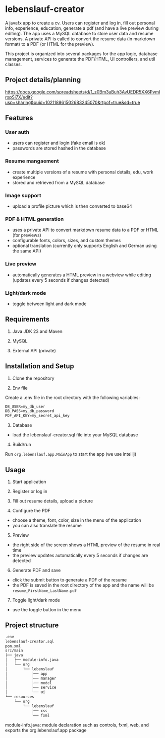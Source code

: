 # lebenslauf-creator

A javafx app to create a cv. Users can register and log in, fill out personal info, experience, education, generate a pdf (and have a live preview during editing). The app uses a MySQL database to store user data and resume versions. A private API is called to convert the resume data (in markdown format) to a PDF (or HTML for the preview).

This project is organized into several packages for the app logic, database management, services to generate the PDF/HTML, UI controllers, and util classes.

## Project details/planning

https://docs.google.com/spreadsheets/d/1_z0Bm3uBuh3AvUEDR5XX6PvmlrxpSi7X/edit?usp=sharing&ouid=102118861502683245070&rtpof=true&sd=true

## Features

### User auth

- users can register and login (fake email is ok)
- passwords are stored hashed in the database

### Resume mangaement

- create multiple versions of a resume with personal details, edu, work experience
- stored and retrieved from a MySQL database

### Image support

- upload a profile picture which is then converted to base64

### PDF & HTML generation

- uses a private API to convert markdown resume data to a PDF or HTML (for previews)
- configurable fonts, colors, sizes, and custom themes
- optional translation (currently only supports English and German using the same API)

### Live preview

- automatically generates a HTML preview in a webview while editing (updates every 5 seconds if changes detected)

### Light/dark mode

- toggle between light and dark mode

## Requirements

1) Java JDK 23 and Maven

2) MySQL

3) External API (private)

## Installation and Setup

1) Clone the repository

2) Env file

Create a .env file in the root directory with the following variables:

```txt
DB_USER=my_db_user
DB_PASS=my_db_password
PDF_API_KEY=my_secret_api_key
```

3) Database

- load the lebenslauf-creator.sql file into your MySQL database

4) Build/run

Run `org.lebenslauf.app.MainApp` to start the app (we use intellij)

## Usage

1) Start application

2) Register or log in

3) Fill out resume details, upload a picture

4) Configure the PDF

- choose a theme, font, color, size in the menu of the application
- you can also translate the resume

5) Preview

- the right side of the screen shows a HTML preview of the resume in real time
- the preview updates automatically every 5 seconds if changes are detected

6) Generate PDF and save

- click the submit button to generate a PDF of the resume
- the PDF is saved in the root directory of the app and the name will be `resume_FirstName_LastName.pdf`

7) Toggle light/dark mode

- use the toggle button in the menu

## Project structure

```txt
.env
lebenslauf-creator.sql
pom.xml
src/main
├── java
│   ├── module-info.java
│   └── org
│       └── lebenslauf
│           ├── app
│           ├── manager
│           ├── model
│           ├── service
│           └── ui
└── resources
    └── org
        └── lebenslauf
            ├── css
            └── fxml
```

module-info.java: module declaration such as controls, fxml, web, and exports the org.lebenslauf.app package
